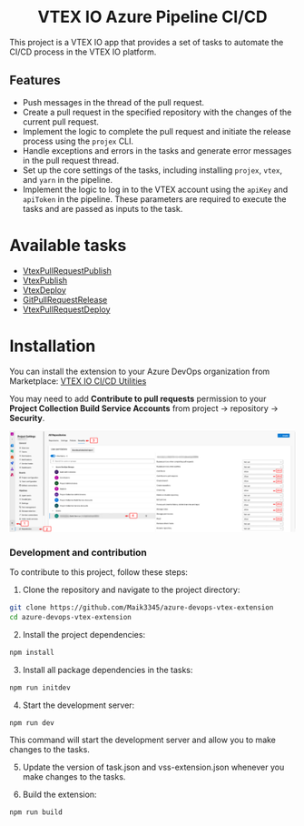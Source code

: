 <h1 align="center">
	<br>
  VTEX IO Azure Pipeline CI/CD
  <br>
</h1>

This project is a VTEX IO app that provides a set of tasks to automate the CI/CD process in the VTEX IO platform.

## Features

- Push messages in the thread of the pull request.
- Create a pull request in the specified repository with the changes of the current pull request.
- Implement the logic to complete the pull request and initiate the release process using the `projex` CLI.
- Handle exceptions and errors in the tasks and generate error messages in the pull request thread.
- Set up the core settings of the tasks, including installing `projex`, `vtex`, and `yarn` in the pipeline.
- Implement the logic to log in to the VTEX account using the `apiKey` and `apiToken` in the pipeline. These parameters are required to execute the tasks and are passed as inputs to the task.

# Available tasks

- [VtexPullRequestPublish](./tasks/vtex/pullRequest/publish/README.md)
- [VtexPublish](./tasks/vtex/publish/README.md)
- [VtexDeploy](./tasks/vtex/deploy/README.md)
- [GitPullRequestRelease](./tasks/git/pullRequest/release/README.md)
- [VtexPullRequestDeploy](./tasks/vtex/pullRequest/deploy/README.md)

# Installation

You can install the extension to your Azure DevOps organization from Marketplace:
[VTEX IO CI/CD Utilities](https://marketplace.visualstudio.com/items?itemName=MaikRestrepo.vtex-io-ci-cd)

You may need to add **Contribute to pull requests** permission to your **Project Collection Build Service Accounts** from project -> repository -> **Security**.

![Permissions](screenshots/screen3.png)

### Development and contribution

To contribute to this project, follow these steps:

1. Clone the repository and navigate to the project directory:

```bash
git clone https://github.com/Maik3345/azure-devops-vtex-extension
cd azure-devops-vtex-extension
```

2. Install the project dependencies:

```bash
npm install
```

3. Install all package dependencies in the tasks:

```bash
npm run initdev
```

4. Start the development server:

```bash
npm run dev
```

This command will start the development server and allow you to make changes to the tasks.

5. Update the version of task.json and vss-extension.json whenever you make changes to the tasks.

6. Build the extension:

```bash
npm run build
```
